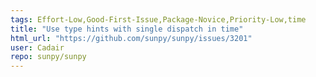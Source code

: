 ```yaml
---
tags: Effort-Low,Good-First-Issue,Package-Novice,Priority-Low,time
title: "Use type hints with single dispatch in time"
html_url: "https://github.com/sunpy/sunpy/issues/3201"
user: Cadair
repo: sunpy/sunpy
---
```



